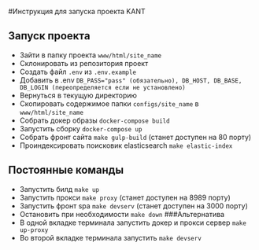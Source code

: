 #Инструкция для запуска проекта KANT
## Запуск проекта
- Зайти в папку проекта `www/html/site_name`
- Склонировать из репозитория проект
- Создать файл `.env` из `.env.example`
- Добавить в .env `DB_PASS="pass" (обязательно), DB_HOST, DB_BASE, DB_LOGIN (переопределяется если не установлено) `
- Вернуться в текущую директорию
- Скопировать содержимое папки `configs/site_name`  в `www/html/site_name`
- Собрать докер образы `docker-compose build`
- Запустить сборку `docker-compose up`
- Собрать фронт сайта `make gulp-build` (станет доступен на 80 порту)
- Проиндексировать поисковик elasticsearch `make elastic-index`

## Постоянные команды
- Запустить билд `make up`
- Запустить прокси `make proxy` (станет доступен на 8989 порту)
- Запустить фронт spa `make devserv` (станет доступен на 3000 порту)
- Остановить при необходимости `make down`
###Альтернатива
- В одной вкладке терминала запустить докер и прокси сервер `make up-proxy`
- Во второй вкладке терминала запустить `make devserv`